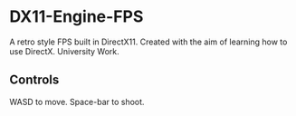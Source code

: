 # DX11-Engine-FPS
A retro style FPS built in DirectX11. Created with the aim of learning how to use DirectX. University Work.

## Controls
WASD to move. Space-bar to shoot.
